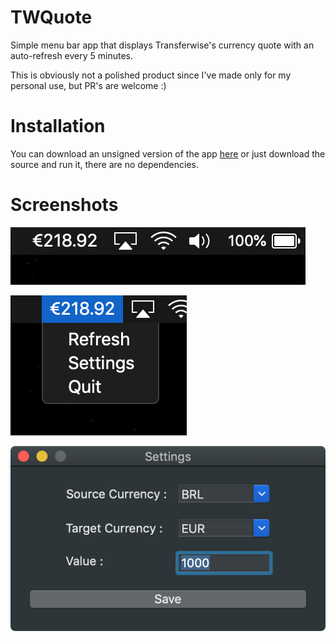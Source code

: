 # TWQuote
Simple menu bar app that displays Transferwise's currency quote with an auto-refresh every 5 minutes.

This is obviously not a polished product since I've made only for my personal use, but PR's are welcome :)

# Installation
You can download an unsigned version of the app [here](https://github.com/Bunn/TWQuote/releases/latest) or just download the source and run it, there are no dependencies.


# Screenshots
![screenshot](./Images/menu_example.png)

![screenshot](./Images/menu_example_panel.png)

![screenshot](./Images/menu_example_settings.png)

